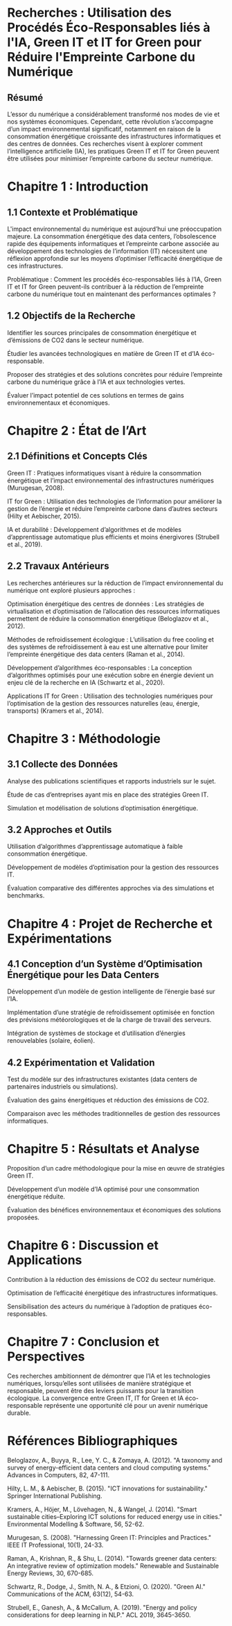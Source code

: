 # Recherches : Utilisation des Procédés Éco-Responsables liés à l'IA, Green IT et IT for Green pour Réduire l'Empreinte Carbone du Numérique

## Résumé
L’essor du numérique a considérablement transformé nos modes de vie et nos systèmes économiques. Cependant, cette révolution s’accompagne d’un impact environnemental significatif, notamment en raison de la consommation énergétique croissante des infrastructures informatiques et des centres de données. Ces recherches visent à explorer comment l’intelligence artificielle (IA), les pratiques Green IT et IT for Green peuvent être utilisées pour minimiser l’empreinte carbone du secteur numérique.

# Chapitre 1 : Introduction

## 1.1 Contexte et Problématique

L'impact environnemental du numérique est aujourd’hui une préoccupation majeure. La consommation énergétique des data centers, l’obsolescence rapide des équipements informatiques et l’empreinte carbone associée au développement des technologies de l’information (IT) nécessitent une réflexion approfondie sur les moyens d’optimiser l’efficacité énergétique de ces infrastructures.

Problématique : Comment les procédés éco-responsables liés à l’IA, Green IT et IT for Green peuvent-ils contribuer à la réduction de l’empreinte carbone du numérique tout en maintenant des performances optimales ?

## 1.2 Objectifs de la Recherche

Identifier les sources principales de consommation énergétique et d’émissions de CO2 dans le secteur numérique.

Étudier les avancées technologiques en matière de Green IT et d’IA éco-responsable.

Proposer des stratégies et des solutions concrètes pour réduire l’empreinte carbone du numérique grâce à l’IA et aux technologies vertes.

Évaluer l’impact potentiel de ces solutions en termes de gains environnementaux et économiques.

# Chapitre 2 : État de l’Art

## 2.1 Définitions et Concepts Clés

Green IT : Pratiques informatiques visant à réduire la consommation énergétique et l’impact environnemental des infrastructures numériques (Murugesan, 2008).

IT for Green : Utilisation des technologies de l’information pour améliorer la gestion de l’énergie et réduire l’empreinte carbone dans d’autres secteurs (Hilty et Aebischer, 2015).

IA et durabilité : Développement d’algorithmes et de modèles d’apprentissage automatique plus efficients et moins énergivores (Strubell et al., 2019).

## 2.2 Travaux Antérieurs

Les recherches antérieures sur la réduction de l’impact environnemental du numérique ont exploré plusieurs approches :

Optimisation énergétique des centres de données : Les stratégies de virtualisation et d’optimisation de l’allocation des ressources informatiques permettent de réduire la consommation énergétique (Beloglazov et al., 2012).

Méthodes de refroidissement écologique : L’utilisation du free cooling et des systèmes de refroidissement à eau est une alternative pour limiter l’empreinte énergétique des data centers (Raman et al., 2014).

Développement d’algorithmes éco-responsables : La conception d’algorithmes optimisés pour une exécution sobre en énergie devient un enjeu clé de la recherche en IA (Schwartz et al., 2020).

Applications IT for Green : Utilisation des technologies numériques pour l’optimisation de la gestion des ressources naturelles (eau, énergie, transports) (Kramers et al., 2014).

# Chapitre 3 : Méthodologie

## 3.1 Collecte des Données

Analyse des publications scientifiques et rapports industriels sur le sujet.

Étude de cas d’entreprises ayant mis en place des stratégies Green IT.

Simulation et modélisation de solutions d’optimisation énergétique.

## 3.2 Approches et Outils

Utilisation d’algorithmes d’apprentissage automatique à faible consommation énergétique.

Développement de modèles d’optimisation pour la gestion des ressources IT.

Évaluation comparative des différentes approches via des simulations et benchmarks.

# Chapitre 4 : Projet de Recherche et Expérimentations

## 4.1 Conception d’un Système d’Optimisation Énergétique pour les Data Centers

Développement d’un modèle de gestion intelligente de l’énergie basé sur l’IA.

Implémentation d’une stratégie de refroidissement optimisée en fonction des prévisions météorologiques et de la charge de travail des serveurs.

Intégration de systèmes de stockage et d’utilisation d’énergies renouvelables (solaire, éolien).

## 4.2 Expérimentation et Validation

Test du modèle sur des infrastructures existantes (data centers de partenaires industriels ou simulations).

Évaluation des gains énergétiques et réduction des émissions de CO2.

Comparaison avec les méthodes traditionnelles de gestion des ressources informatiques.

# Chapitre 5 : Résultats et Analyse

Proposition d’un cadre méthodologique pour la mise en œuvre de stratégies Green IT.

Développement d’un modèle d’IA optimisé pour une consommation énergétique réduite.

Évaluation des bénéfices environnementaux et économiques des solutions proposées.

# Chapitre 6 : Discussion et Applications

Contribution à la réduction des émissions de CO2 du secteur numérique.

Optimisation de l’efficacité énergétique des infrastructures informatiques.

Sensibilisation des acteurs du numérique à l’adoption de pratiques éco-responsables.

# Chapitre 7 : Conclusion et Perspectives

Ces recherches ambitionnent de démontrer que l’IA et les technologies numériques, lorsqu’elles sont utilisées de manière stratégique et responsable, peuvent être des leviers puissants pour la transition écologique. La convergence entre Green IT, IT for Green et IA éco-responsable représente une opportunité clé pour un avenir numérique durable.

# Références Bibliographiques

Beloglazov, A., Buyya, R., Lee, Y. C., & Zomaya, A. (2012). "A taxonomy and survey of energy-efficient data centers and cloud computing systems." Advances in Computers, 82, 47-111.

Hilty, L. M., & Aebischer, B. (2015). "ICT innovations for sustainability." Springer International Publishing.

Kramers, A., Höjer, M., Lövehagen, N., & Wangel, J. (2014). "Smart sustainable cities–Exploring ICT solutions for reduced energy use in cities." Environmental Modelling & Software, 56, 52-62.

Murugesan, S. (2008). "Harnessing Green IT: Principles and Practices." IEEE IT Professional, 10(1), 24-33.

Raman, A., Krishnan, R., & Shu, L. (2014). "Towards greener data centers: An integrative review of optimization models." Renewable and Sustainable Energy Reviews, 30, 670-685.

Schwartz, R., Dodge, J., Smith, N. A., & Etzioni, O. (2020). "Green AI." Communications of the ACM, 63(12), 54-63.

Strubell, E., Ganesh, A., & McCallum, A. (2019). "Energy and policy considerations for deep learning in NLP." ACL 2019, 3645-3650.


